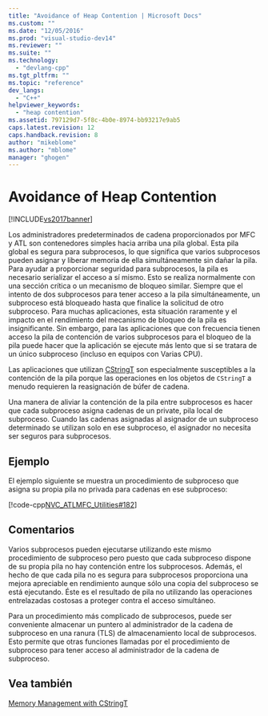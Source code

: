 ```yaml
---
title: "Avoidance of Heap Contention | Microsoft Docs"
ms.custom: ""
ms.date: "12/05/2016"
ms.prod: "visual-studio-dev14"
ms.reviewer: ""
ms.suite: ""
ms.technology: 
  - "devlang-cpp"
ms.tgt_pltfrm: ""
ms.topic: "reference"
dev_langs: 
  - "C++"
helpviewer_keywords: 
  - "heap contention"
ms.assetid: 797129d7-5f8c-4b0e-8974-bb93217e9ab5
caps.latest.revision: 12
caps.handback.revision: 8
author: "mikeblome"
ms.author: "mblome"
manager: "ghogen"
---
```

# Avoidance of Heap Contention
[!INCLUDE[vs2017banner](../assembler/inline/includes/vs2017banner.md)]

Los administradores predeterminados de cadena proporcionados por MFC y ATL son contenedores simples hacia arriba una pila global.  Esta pila global es segura para subprocesos, lo que significa que varios subprocesos pueden asignar y liberar memoria de ella simultáneamente sin dañar la pila.  Para ayudar a proporcionar seguridad para subprocesos, la pila es necesario serializar el acceso a sí mismo.  Esto se realiza normalmente con una sección crítica o un mecanismo de bloqueo similar.  Siempre que el intento de dos subprocesos para tener acceso a la pila simultáneamente, un subproceso está bloqueado hasta que finalice la solicitud de otro subproceso.  Para muchas aplicaciones, esta situación raramente y el impacto en el rendimiento del mecanismo de bloqueo de la pila es insignificante.  Sin embargo, para las aplicaciones que con frecuencia tienen acceso la pila de contención de varios subprocesos para el bloqueo de la pila puede hacer que la aplicación se ejecute más lento que si se tratara de un único subproceso \(incluso en equipos con Varias CPU\).  
  
 Las aplicaciones que utilizan [CStringT](../atl-mfc-shared/reference/cstringt-class.md) son especialmente susceptibles a la contención de la pila porque las operaciones en los objetos de `CStringT` a menudo requieren la reasignación de búfer de cadena.  
  
 Una manera de aliviar la contención de la pila entre subprocesos es hacer que cada subproceso asigna cadenas de un private, pila local de subproceso.  Cuando las cadenas asignadas al asignador de un subproceso determinado se utilizan solo en ese subproceso, el asignador no necesita ser seguros para subprocesos.  
  
## Ejemplo  
 El ejemplo siguiente se muestra un procedimiento de subproceso que asigna su propia pila no privada para cadenas en ese subproceso:  
  
 [!code-cpp[NVC_ATLMFC_Utilities#182](../atl-mfc-shared/codesnippet/CPP/avoidance-of-heap-contention_1.cpp)]  
  
## Comentarios  
 Varios subprocesos pueden ejecutarse utilizando este mismo procedimiento de subproceso pero puesto que cada subproceso dispone de su propia pila no hay contención entre los subprocesos.  Además, el hecho de que cada pila no es segura para subprocesos proporciona una mejora apreciable en rendimiento aunque sólo una copia del subproceso se está ejecutando.  Éste es el resultado de pila no utilizando las operaciones entrelazadas costosas a proteger contra el acceso simultáneo.  
  
 Para un procedimiento más complicado de subprocesos, puede ser conveniente almacenar un puntero al administrador de la cadena de subproceso en una ranura \(TLS\) de almacenamiento local de subprocesos.  Esto permite que otras funciones llamadas por el procedimiento de subproceso para tener acceso al administrador de la cadena de subproceso.  
  
## Vea también  
 [Memory Management with CStringT](../atl-mfc-shared/memory-management-with-cstringt.md)
